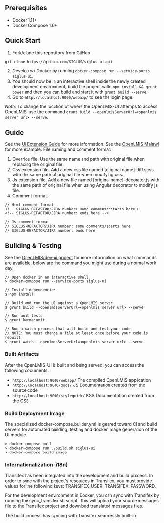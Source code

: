 ## Prerequisites
* Docker 1.11+
* Docker Compose 1.6+

## Quick Start
1. Fork/clone this repository from GitHub.

 ```shell
 git clone https://github.com/SIGLUS/siglus-ui.git
 ```
2. Develop w/ Docker by running `docker-compose run --service-ports siglus-ui`.
3. You should now be in an interactive shell inside the newly created development environment, build the project with: `npm install && grunt bower` and then you can build and start it with `grunt build --serve`.
4. Go to `http://localhost:9000/webapp/` to see the login page.

*Note:* To change the location of where the OpenLMIS-UI attemps to access OpenLMIS, use the command `grunt build --openlmisServerUrl=<openlmis server url> --serve`.

## Guide
See the [UI Extension Guide](http://docs.openlmis.org/en/latest/components/uiExtensionGuide.html) for more information.
See the [OpenLMIS Malawi](https://github.com/OpenLMIS-Malawi) for more example.
File naming and comment format:
1. Override file. Use the same name and path with original file when replacing the original file.
2. Css extension file. Add a new css file named [original name]-diff.scss with the same path of original file when modifying css.
3. Js extension file. Add a new file named [original name]-decorator.js with the same path of original file when using Angular decorator to modify js file.
4. Comment format.
```
// Html comment format
<!-- SIGLUS-REFACTOR/JIRA number: some comments/starts here—> 
<!-- SIGLUS-REFACTOR/JIRA number: ends here -->

// Js comment format
// SIGLUS-REFACTOR/JIRA number: some comments/starts here
// SIGLUS-REFACTOR/JIRA number: ends here

```

## Building & Testing
See the [OpenLMIS/dev-ui project](https://github.com/OpenLMIS/dev-ui) for more information on what commands are available, below are the command you might use during a normal work day.

```shell
// Open docker in an interactive shell
> docker-compose run --service-ports siglus-ui

// Install dependencies 
$ npm install

// Build and run the UI against a OpenLMIS server
$ grunt build --openlmisServerUrl=<openlmis server url> --serve

// Run unit tests
$ grunt karma:unit

// Run a watch process that will build and test your code
// NOTE: You must change a file at least once before your code is rebuilt
$ grunt watch --openlmisServerUrl=<openlmis server url> --serve

```

### Built Artifacts
After the OpenLMIS-UI is built and being served, you can access the following documents:
- `http://localhost:9000/webapp/` The compiled OpenLMIS application
- `http://localhost:9000/docs/` JS Documentation created from the source code
- `http://localhost:9000/styleguide/` KSS Documentation created from the CSS


### Build Deployment Image
The specialized docker-compose.builder.yml is geared toward CI and build
servers for automated building, testing and docker image generation of
the UI module.

```shell
> docker-compose pull
> docker-compose run ./build.sh siglus-ui
> docker-compose build image
```

### Internationalization (i18n)
Transifex has been integrated into the development and build process. In order to sync with the project's resources in Transifex, you must provide values for the following keys: TRANSIFEX_USER, TRANSIFEX_PASSWORD.

For the development environment in Docker, you can sync with Transifex by running the sync_transifex.sh script. This will upload your source messages file to the Transifex project and download translated messages files.

The build process has syncing with Transifex seamlessly built-in.
